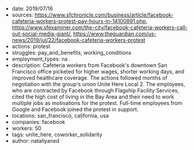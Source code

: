 - date: 2019/07/16
- sources: https://www.sfchronicle.com/business/article/facebook-cafeteria-workers-protest-pay-hours-in-14100891.php, https://www.sfexaminer.com/the-city/facebook-cafeteria-workers-call-out-social-media-giant/, https://www.theguardian.com/us-news/2019/jul/22/facebook-cafeteria-workers-protest
- actions: protest
- struggles: pay_and_benefits, working_conditions
- employment_types: na
- description: Cafeteria workers from Facebook's downtown San Francisco office picketed for higher wages, shorter working days, and improved healthcare coverage. The actions followed months of negotiation with the group's union Unite Here Local 2. The employees, who are contracted by Facebook through Flagship Facility Services, cited the high cost of living in the Bay Area and their need to work multiple jobs as motivations for the protest. Full-time employees from Google and Facebook joined the protest in support.
- locations: san_francisco, california, usa
- companies: facebook
- workers: 50
- tags: unite_here, coworker_solidarity
- author: nataliyaned
